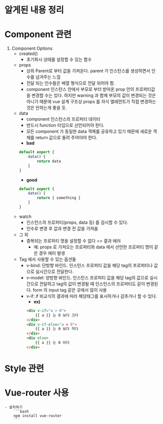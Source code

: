 # 알게된 내용 정리

# Component 관련
1. Component Options
    - created()
        - 초기화시 상태를 설정할 수 있는 함수
    - props
        - 상위 Parent로 부터 값을 가져온다. parent 가 인스턴스를 생성하면서 인수를 넘겨주는 느낌
        - 전달 되는 인수들은 배열 형식으로 전달 되어야 함.
        - component 인스턴스 안에서 부모로 부터 받아온 prop 안의 프로퍼티값을 변경할 수는 있다. 하지만 warning 과 함께 부모의 값이 변경되는 것은 아니기 때문에 vue 설계 구조상 props 를 자식 엘레먼트가 직접 변경하는 것은 안하는게 좋을 듯.
    - data
        - component 인스턴스의 프로퍼티 데이터
        - 반드시 function 타입으로 선언되어야 한다.
        - 모든 component 가 동일한 data 객체를 공유하고 있기 때문에 새로운 객체를 return 값으로 돌려 주어야야 한다.
        - **bad**
        ```javascript
        default export {
            data() {
                return data
            }
        }
        ```
        - **good**
        ```javascript
        default export {
            data() {
                return { something }
            }
        }
        ```
    - watch
        - 인스턴스의 프로퍼티(props, data 등) 를 감시할 수 있다.
        - 인수로 변경 후 값과 변경 전 값을 가져옴
    - 그 외
        - 중복되는 프로퍼티 명을 설정할 수 없다 => 결과 에러
            - 예: props 로 가져오는 프로퍼티와 data 에서 선언한 프로퍼티 명이 같은 경우 에러 발생
    - Tag 에서 사용할 수 있는 옵션들
        - v-bind: 단방향 바인드. 인스턴스 프로퍼티 값을 해당 tag의 프로퍼티나 값으로 실시간으로 전달한다.
        - v-model: 양방향 바인드. 인스턴스 프로퍼티 값을 해당 tag의 값으로 실시간으로 전달하고 tag의 값이 변경될 때 인스턴스의 프로퍼티도 같이 변경된다. form 의 input tag 같은 곳에서 많이 사용
        - v-if: if 비교식의 결과에 따라 해당태그를 표시하거나 감추거나 할 수 있다.
            - **ex)**
            ```html
            <div v-if="a > 0">
                {{ a }} 는 0 보다 크다
            </div>
            <div v-if-else="a < 0">
                {{ a }} 는 0 보다 작다
            </div>
            <div else>
                {{ a }} 는 0 이다
            </div>
            ```
# Style 관련

# Vue-router 사용
    - 설치하기
        ```bash
        npm install vue-router
        ```